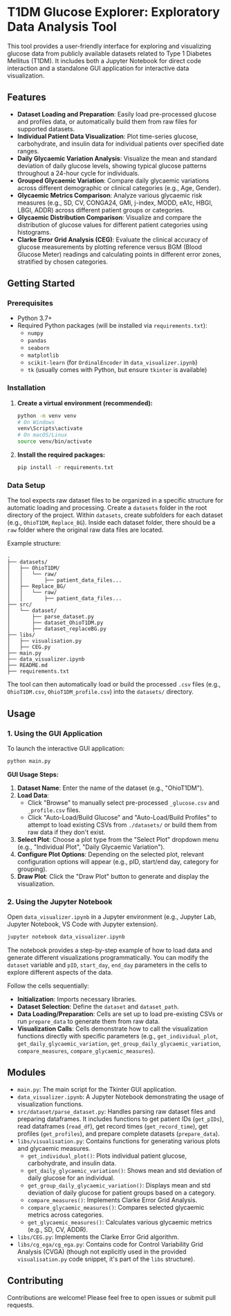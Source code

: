 # T1DM Glucose Explorer: Exploratory Data Analysis Tool

This tool provides a user-friendly interface for exploring and visualizing glucose data from publicly available datasets related to Type 1 Diabetes Mellitus (T1DM). It includes both a Jupyter Notebook for direct code interaction and a standalone GUI application for interactive data visualization.

## Features

  * **Dataset Loading and Preparation**: Easily load pre-processed glucose and profiles data, or automatically build them from raw files for supported datasets.
  * **Individual Patient Data Visualization**: Plot time-series glucose, carbohydrate, and insulin data for individual patients over specified date ranges.
  * **Daily Glycaemic Variation Analysis**: Visualize the mean and standard deviation of daily glucose levels, showing typical glucose patterns throughout a 24-hour cycle for individuals.
  * **Grouped Glycaemic Variation**: Compare daily glycaemic variations across different demographic or clinical categories (e.g., Age, Gender).
  * **Glycaemic Metrics Comparison**: Analyze various glycaemic risk measures (e.g., SD, CV, CONGA24, GMI, j-index, MODD, eA1c, HBGI, LBGI, ADDR) across different patient groups or categories.
  * **Glycaemic Distribution Comparison**: Visualize and compare the distribution of glucose values for different patient categories using histograms.
  * **Clarke Error Grid Analysis (CEG)**: Evaluate the clinical accuracy of glucose measurements by plotting reference versus BGM (Blood Glucose Meter) readings and calculating points in different error zones, stratified by chosen categories.

## Getting Started

### Prerequisites

  * Python 3.7+
  * Required Python packages (will be installed via `requirements.txt`):
      * `numpy`
      * `pandas`
      * `seaborn`
      * `matplotlib`
      * `scikit-learn` (for `OrdinalEncoder` in `data_visualizer.ipynb`)
      * `tk` (usually comes with Python, but ensure `tkinter` is available)

### Installation

1.  **Create a virtual environment (recommended):**

    ```bash
    python -m venv venv
    # On Windows
    venv\Scripts\activate
    # On macOS/Linux
    source venv/bin/activate
    ```

2.  **Install the required packages:**

    ```bash
    pip install -r requirements.txt
    ```

### Data Setup

The tool expects raw dataset files to be organized in a specific structure for automatic loading and processing.
Create a `datasets` folder in the root directory of the project. Within `datasets`, create subfolders for each dataset (e.g., `OhioT1DM`, `Replace_BG`). Inside each dataset folder, there should be a `raw` folder where the original raw data files are located.

Example structure:

```
.
├── datasets/
│   ├── OhioT1DM/
│   │   └── raw/
│   │       ├── patient_data_files...
│   ├── Replace_BG/
│   │   └── raw/
│   │       ├── patient_data_files...
├── src/
│   └── dataset/
│       ├── parse_dataset.py
│       ├── dataset_OhioT1DM.py
│       ├── dataset_replaceBG.py
├── libs/
│   ├── visualisation.py
│   ├── CEG.py
├── main.py
├── data_visualizer.ipynb
├── README.md
├── requirements.txt
```

The tool can then automatically load or build the processed `.csv` files (e.g., `OhioT1DM.csv`, `OhioT1DM_profile.csv`) into the `datasets/` directory.

## Usage

### 1\. Using the GUI Application

To launch the interactive GUI application:

```bash
python main.py
```

**GUI Usage Steps:**

1.  **Dataset Name**: Enter the name of the dataset (e.g., "OhioT1DM").
2.  **Load Data**:
      * Click "Browse" to manually select pre-processed `_glucose.csv` and `_profile.csv` files.
      * Click "Auto-Load/Build Glucose" and "Auto-Load/Build Profiles" to attempt to load existing CSVs from `./datasets/` or build them from raw data if they don't exist.
3.  **Select Plot**: Choose a plot type from the "Select Plot" dropdown menu (e.g., "Individual Plot", "Daily Glycaemic Variation").
4.  **Configure Plot Options**: Depending on the selected plot, relevant configuration options will appear (e.g., pID, start/end day, category for grouping).
5.  **Draw Plot**: Click the "Draw Plot" button to generate and display the visualization.

### 2\. Using the Jupyter Notebook

Open `data_visualizer.ipynb` in a Jupyter environment (e.g., Jupyter Lab, Jupyter Notebook, VS Code with Jupyter extension).

```bash
jupyter notebook data_visualizer.ipynb
```

The notebook provides a step-by-step example of how to load data and generate different visualizations programmatically. You can modify the `dataset` variable and `pID`, `start_day`, `end_day` parameters in the cells to explore different aspects of the data.

Follow the cells sequentially:

  * **Initialization**: Imports necessary libraries.
  * **Dataset Selection**: Define the `dataset` and `dataset_path`.
  * **Data Loading/Preparation**: Cells are set up to load pre-existing CSVs or run `prepare_data` to generate them from raw data.
  * **Visualization Calls**: Cells demonstrate how to call the visualization functions directly with specific parameters (e.g., `get_individual_plot`, `get_daily_glycaemic_variation`, `get_group_daily_glycaemic_variation`, `compare_measures`, `compare_glycaemic_measures`).

## Modules

  * `main.py`: The main script for the Tkinter GUI application.
  * `data_visualizer.ipynb`: A Jupyter Notebook demonstrating the usage of visualization functions.
  * `src/dataset/parse_dataset.py`: Handles parsing raw dataset files and preparing dataframes. It includes functions to get patient IDs (`get_pIDs`), read dataframes (`read_df`), get record times (`get_record_time`), get profiles (`get_profiles`), and prepare complete datasets (`prepare_data`).
  * `libs/visualisation.py`: Contains functions for generating various plots and glycaemic measures.
      * `get_individual_plot()`: Plots individual patient glucose, carbohydrate, and insulin data.
      * `get_daily_glycaemic_variation()`: Shows mean and std deviation of daily glucose for an individual.
      * `get_group_daily_glycaemic_variation()`: Displays mean and std deviation of daily glucose for patient groups based on a category.
      * `compare_measures()`: Implements Clarke Error Grid Analysis.
      * `compare_glycaemic_measures()`: Compares selected glycaemic metrics across categories.
      * `get_glycaemic_measures()`: Calculates various glycaemic metrics (e.g., SD, CV, ADDR).
  * `libs/CEG.py`: Implements the Clarke Error Grid algorithm.
  * `libs/cg_ega/cg_ega.py`: Contains code for Control Variability Grid Analysis (CVGA) (though not explicitly used in the provided `visualisation.py` code snippet, it's part of the `libs` structure).

## Contributing

Contributions are welcome\! Please feel free to open issues or submit pull requests.
